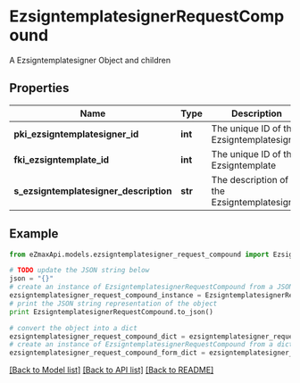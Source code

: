 # EzsigntemplatesignerRequestCompound

A Ezsigntemplatesigner Object and children

## Properties

Name | Type | Description | Notes
------------ | ------------- | ------------- | -------------
**pki_ezsigntemplatesigner_id** | **int** | The unique ID of the Ezsigntemplatesigner | [optional] 
**fki_ezsigntemplate_id** | **int** | The unique ID of the Ezsigntemplate | 
**s_ezsigntemplatesigner_description** | **str** | The description of the Ezsigntemplatesigner | 

## Example

```python
from eZmaxApi.models.ezsigntemplatesigner_request_compound import EzsigntemplatesignerRequestCompound

# TODO update the JSON string below
json = "{}"
# create an instance of EzsigntemplatesignerRequestCompound from a JSON string
ezsigntemplatesigner_request_compound_instance = EzsigntemplatesignerRequestCompound.from_json(json)
# print the JSON string representation of the object
print EzsigntemplatesignerRequestCompound.to_json()

# convert the object into a dict
ezsigntemplatesigner_request_compound_dict = ezsigntemplatesigner_request_compound_instance.to_dict()
# create an instance of EzsigntemplatesignerRequestCompound from a dict
ezsigntemplatesigner_request_compound_form_dict = ezsigntemplatesigner_request_compound.from_dict(ezsigntemplatesigner_request_compound_dict)
```
[[Back to Model list]](../README.md#documentation-for-models) [[Back to API list]](../README.md#documentation-for-api-endpoints) [[Back to README]](../README.md)



